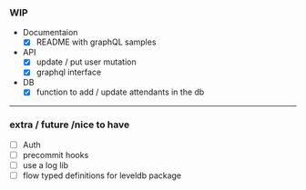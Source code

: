 ### WIP
- Documentaion
  - [x] README with graphQL samples
- API
  - [x] update / put user mutation
  - [x] graphql interface
- DB
  - [x] function to add / update attendants in the db

-----

### extra / future /nice to have

- [ ] Auth
- [ ] precommit hooks
- [ ] use a log lib
- [ ] flow typed definitions for leveldb package
